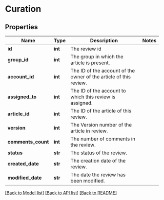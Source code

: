 # Curation

## Properties
Name | Type | Description | Notes
------------ | ------------- | ------------- | -------------
**id** | **int** | The review id | 
**group_id** | **int** | The group in which the article is present. | 
**account_id** | **int** | The ID of the account of the owner of the article of this review. | 
**assigned_to** | **int** | The ID of the account to which this review is assigned. | 
**article_id** | **int** | The ID of the article of this review. | 
**version** | **int** | The Version number of the article in review. | 
**comments_count** | **int** | The number of comments in the review. | 
**status** | **str** | The status of the review. | 
**created_date** | **str** | The creation date of the review. | 
**modified_date** | **str** | The date the review has been modified. | 

[[Back to Model list]](../README.md#documentation-for-models) [[Back to API list]](../README.md#documentation-for-api-endpoints) [[Back to README]](../README.md)


